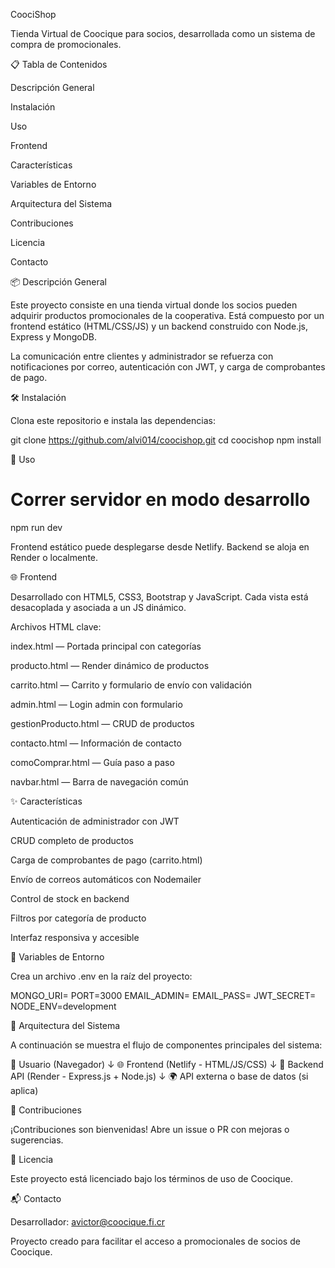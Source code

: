 CoociShop

Tienda Virtual de Coocique para socios, desarrollada como un sistema de compra de promocionales.

📋 Tabla de Contenidos

Descripción General

Instalación

Uso

Frontend

Características

Variables de Entorno

Arquitectura del Sistema

Contribuciones

Licencia

Contacto

📦 Descripción General

Este proyecto consiste en una tienda virtual donde los socios pueden adquirir productos promocionales de la cooperativa. Está compuesto por un frontend estático (HTML/CSS/JS) y un backend construido con Node.js, Express y MongoDB.

La comunicación entre clientes y administrador se refuerza con notificaciones por correo, autenticación con JWT, y carga de comprobantes de pago.

🛠 Instalación

Clona este repositorio e instala las dependencias:

git clone https://github.com/alvi014/coocishop.git
cd coocishop
npm install

🚀 Uso

# Correr servidor en modo desarrollo
npm run dev

Frontend estático puede desplegarse desde Netlify. Backend se aloja en Render o localmente.

🌐 Frontend

Desarrollado con HTML5, CSS3, Bootstrap y JavaScript. Cada vista está desacoplada y asociada a un JS dinámico.

Archivos HTML clave:

index.html — Portada principal con categorías

producto.html — Render dinámico de productos

carrito.html — Carrito y formulario de envío con validación

admin.html — Login admin con formulario

gestionProducto.html — CRUD de productos

contacto.html — Información de contacto

comoComprar.html — Guía paso a paso

navbar.html — Barra de navegación común

✨ Características

Autenticación de administrador con JWT

CRUD completo de productos

Carga de comprobantes de pago (carrito.html)

Envío de correos automáticos con Nodemailer

Control de stock en backend

Filtros por categoría de producto

Interfaz responsiva y accesible

🔐 Variables de Entorno

Crea un archivo .env en la raíz del proyecto:

MONGO_URI=
PORT=3000
EMAIL_ADMIN=
EMAIL_PASS=
JWT_SECRET=
NODE_ENV=development

🧭 Arquitectura del Sistema

A continuación se muestra el flujo de componentes principales del sistema:



🧑 Usuario (Navegador)
   ↓
🌐 Frontend (Netlify - HTML/JS/CSS)
   ↓
🔧 Backend API (Render - Express.js + Node.js)
   ↓
🌍 API externa o base de datos (si aplica)

🤝 Contribuciones

¡Contribuciones son bienvenidas! Abre un issue o PR con mejoras o sugerencias.

📝 Licencia

Este proyecto está licenciado bajo los términos de uso de Coocique.

📬 Contacto

Desarrollador: avictor@coocique.fi.cr

Proyecto creado para facilitar el acceso a promocionales de socios de Coocique.